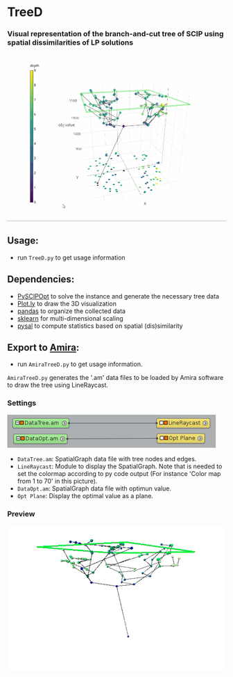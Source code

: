 # TreeD

### Visual representation of the branch-and-cut tree of SCIP using spatial dissimilarities of LP solutions

[![Example](res/PlotlyTree.gif)](https://plot.ly/~mattmilten/103/)

## Usage:
- run `TreeD.py` to get usage information

## Dependencies:
- [PySCIPOpt](https://github.com/SCIP-Interfaces/PySCIPOpt) to solve the instance and generate the necessary tree data
- [Plot.ly](https://plot.ly/) to draw the 3D visualization
- [pandas](https://pandas.pydata.org/) to organize the collected data
- [sklearn](http://scikit-learn.org/stable/) for multi-dimensional scaling
- [pysal](https://github.com/pysal) to compute statistics based on spatial (dis)similarity

## Export to [Amira](https://amira.zib.de/):
- run `AmiraTreeD.py` to get usage information.

`AmiraTreeD.py` generates the '.am' data files to be loaded by Amira software to draw the tree using LineRaycast.

### Settings

![Project View](res/ProjectView.png)

- `DataTree.am`: SpatialGraph data file with tree nodes and edges.
- `LineRaycast`: Module to display the SpatialGraph. Note that is needed to set the colormap according to py code output (For instance 'Color map from 1 to 70' in this picture).
- `DataOpt.am`: SpatialGraph data file with optimun value.
- `Opt Plane`: Display the optimal value as a plane.

### Preview

![Amira preview](res/AmiraTree.gif)